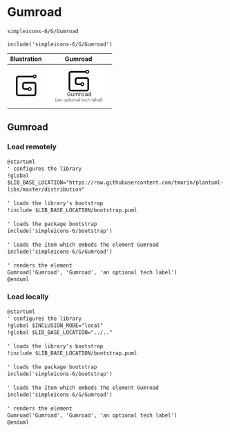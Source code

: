 # Gumroad


```text
simpleicons-6/G/Gumroad
```

```text
include('simpleicons-6/G/Gumroad')
```



| Illustration | Gumroad |
| :---: | :---: |
| ![illustration for Illustration](../../simpleicons-6/G/Gumroad.png) | ![illustration for Gumroad](../../simpleicons-6/G/Gumroad.Local.png) |




## Gumroad

### Load remotely
```plantuml
@startuml
' configures the library
!global $LIB_BASE_LOCATION="https://raw.githubusercontent.com/tmorin/plantuml-libs/master/distribution"

' loads the library's bootstrap
!include $LIB_BASE_LOCATION/bootstrap.puml

' loads the package bootstrap
include('simpleicons-6/bootstrap')

' loads the Item which embeds the element Gumroad
include('simpleicons-6/G/Gumroad')

' renders the element
Gumroad('Gumroad', 'Gumroad', 'an optional tech label')
@enduml
```

### Load locally
```plantuml
@startuml
' configures the library
!global $INCLUSION_MODE="local"
!global $LIB_BASE_LOCATION="../.."

' loads the library's bootstrap
!include $LIB_BASE_LOCATION/bootstrap.puml

' loads the package bootstrap
include('simpleicons-6/bootstrap')

' loads the Item which embeds the element Gumroad
include('simpleicons-6/G/Gumroad')

' renders the element
Gumroad('Gumroad', 'Gumroad', 'an optional tech label')
@enduml
```

